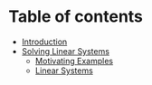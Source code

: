 # Table of contents

* [Introduction](README.md)
* [Solving Linear Systems](solving-linear-systems/README.md)
  * [Motivating Examples](solving-linear-systems/motivating-examples.md)
  * [Linear Systems](solving-linear-systems/linear-systems.md)
